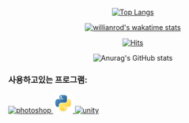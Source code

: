  	
  </div>
  
   <div align=center>
 
[![Top Langs](https://github-readme-stats.vercel.app/api/top-langs/?username=wavgado&langs_count=1)](https://github.com/anuraghazra/github-readme-stats)



   </div>
   
  	
  </div>
  
   <div align=center>
 
[![willianrod's wakatime stats](https://github-readme-stats.vercel.app/api/wakatime?username=jjuny768)](https://github.com/anuraghazra/github-readme-stats)




   </div>
   
  </div>
  
   <div align=center>   
   

[![Hits](https://hits.seeyoufarm.com/api/count/incr/badge.svg?url=https%3A%2F%2Fgithub.com%2Fwavgado&count_bg=%238FD3F4&title_bg=%2384FAB0&icon=&icon_color=%23E7E7E7&title=%EC%A1%B0%ED%9A%8C%EC%88%98&edge_flat=false)](https://hits.seeyoufarm.com)
	
  </div>
  
   <div align=center>
	
![Anurag's GitHub stats](https://github-readme-stats.vercel.app/api?username=anuraghazra&show_icons=true)


	
  </div>
  </div>
  
   <div align=center>

<h3 align="left">사용하고있는 프로그램:</h3>
<p align="left"> <a href="https://www.photoshop.com" target="_blank"> <img src="https://ifh.cc/g/KOco0D.png" alt="photoshop" width="40" height="40"/> </a> <a href="https://www.python.org" target="_blank"> <img src="https://raw.githubusercontent.com/devicons/devicon/master/icons/python/python-original.svg" alt="python" width="40" height="40"/> </a> <a href="https://unity.com/" target="_blank"> <img src="https://www.vectorlogo.zone/logos/unity3d/unity3d-icon.svg" alt="unity" width="40" height="40"/> </a> </p>

  </div>
 

